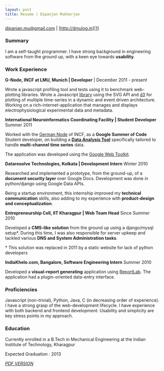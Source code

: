 ```yaml
---
layout: post
title: Resume | Dipanjan Mukherjee
---
```


[dipanjan.mu@gmail.com][4] | [http://dmulog.in][1]


### Summary 

I am a self-taught programmer.  I have strong background in engineering software from the ground up, with a keen eye towards **usability**.

### Work Experience

**G-Node, INCF at LMU, Munich | Developer** | December 2011 - present 

Wrote a javascript profiling tool and tests using it to benchmark web-plotting libraries.  Wrote a Javascript [library][8] using the SVG API and [d3][9] for plotting of multiple time-series in a dynamic and event driven architecture.  Working on a rich-internet-application that manages and displays electrophysiological experimental data and metadata.

**International Neuroinformatics Coordinating Facility | Student Developer** Summer 2011

Worked with the [German Node][7] of INCF, as a **Google Summer of Code** Student developer, on building a [**Data Analysis Tool**][6] specifically tailored to handle **multi-channel time series** data. 

The application was developed using the [Google Web Toolkit][2].

**Dataresolve Technologies, Kolkata | Development Intern** Winter 2010

Researched and implemented a prototype, from the ground-up, of a **document security layer** over Google Docs.  Development was done in python/django using Google Data APIs.

Being a startup environment, this internship improved my **technical communication** skills, also adding to my experience with **product-design and conceptualization**.  

**Entrepreneurship Cell, IIT Kharagpur | Web Team Head** Since Summer 2010

Developed a **CMS-like solution** from the ground up using a django/mysql setup\*.  During this time, I was also responsible for server upkeep and
tackled various **DNS and System Administration tasks**.  

\* This solution was replaced in 2011 by a static website for lack of python developers

**IndiaKhelo.com, Bangalore, Software Engineering Intern** Summer 2010

Developed a **visual-report generating** application using [ReportLab][3].  The application had a plugin-oriented data-entry interface. 

### Proficiencies
Javascript (non-trivial), Python, Java, C (in decreasing order of experience).  I have a strong grasp of the web-development lifecycle.  I have experience with both backend and frontend development.  Usability and simplicity are key stress points in my approach.

### Education
Currently enrolled in a B.Tech in Mechanical Engineering at the Indian Institute of Technology, Kharagpur

Expected Graduation : 2013

[*PDF VERSION*][5] 

[1]: http://dmulog.in
[2]: http://code.google.com/p/google-web-toolkit/
[3]: http://www.reportlab.com
[4]: mailto:dipanjan.mu@gmail.com
[5]: http://dmulog.in/images/resume_Dipanjan_Mukherjee.pdf
[6]: http://github.com/INCF/WDAT
[7]: http://www.g-node.org/
[8]: https://github.com/G-Node/crayon/
[9]: http://mbostock.github.com/d3
